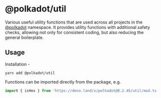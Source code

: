 # @polkadot/util

Various useful utility functions that are used across all projects in the [@polkadot](https://polkadot.js.org) namespace. It provides utility functions with additional safety checks, allowing not only for consistent coding, but also reducing the general boilerplate.

## Usage

Installation -

```
yarn add @polkadot/util
```

Functions can be imported directly from the package, e.g.

```js
import { isHex } from 'https://deno.land/x/polkadot@0.2.45/util/mod.ts';
```
